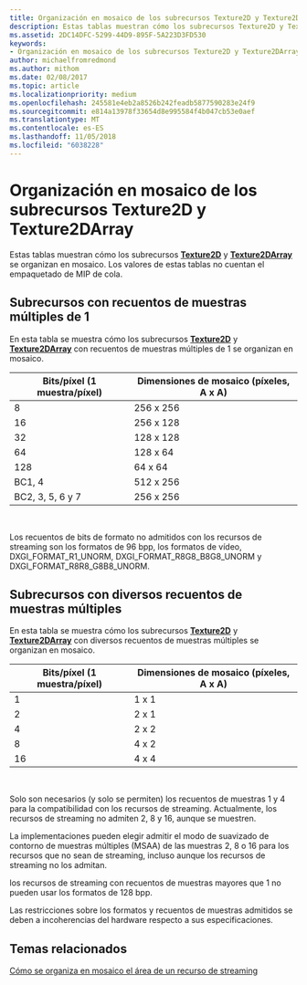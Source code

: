 ```yaml
---
title: Organización en mosaico de los subrecursos Texture2D y Texture2DArray
description: Estas tablas muestran cómo los subrecursos Texture2D y Texture2DArray se organizan en mosaico.
ms.assetid: 2DC14DFC-5299-44D9-895F-5A223D3FD530
keywords:
- Organización en mosaico de los subrecursos Texture2D y Texture2DArray
author: michaelfromredmond
ms.author: mithom
ms.date: 02/08/2017
ms.topic: article
ms.localizationpriority: medium
ms.openlocfilehash: 245581e4eb2a8526b242feadb5877590283e24f9
ms.sourcegitcommit: e814a13978f33654d8e995584f4b047cb53e0aef
ms.translationtype: MT
ms.contentlocale: es-ES
ms.lasthandoff: 11/05/2018
ms.locfileid: "6038228"
---
```

# <a name="texture2d-and-texture2darray-subresource-tiling"></a>Organización en mosaico de los subrecursos Texture2D y Texture2DArray


Estas tablas muestran cómo los subrecursos [**Texture2D**](https://msdn.microsoft.com/library/windows/desktop/ff471525) y [**Texture2DArray**](https://msdn.microsoft.com/library/windows/desktop/ff471526) se organizan en mosaico. Los valores de estas tablas no cuentan el empaquetado de MIP de cola.

## <a name="span-idsubresources-with-multisample-counts-of-1spanspan-idsubresources-with-multisample-counts-of-1spanspan-idsubresources-with-multisample-counts-of-1spansubresources-with-multisample-counts-of-1"></a><span id="Subresources-with-multisample-counts-of-1"></span><span id="subresources-with-multisample-counts-of-1"></span><span id="SUBRESOURCES-WITH-MULTISAMPLE-COUNTS-OF-1"></span>Subrecursos con recuentos de muestras múltiples de 1


En esta tabla se muestra cómo los subrecursos [**Texture2D**](https://msdn.microsoft.com/library/windows/desktop/ff471525) y [**Texture2DArray**](https://msdn.microsoft.com/library/windows/desktop/ff471526) con recuentos de muestras múltiples de 1 se organizan en mosaico.

| Bits/píxel (1 muestra/píxel) | Dimensiones de mosaico (píxeles, A x A) |
|-----------------------------|-------------------------------|
| 8                           | 256 x 256                       |
| 16                          | 256 x 128                       |
| 32                          | 128 x 128                       |
| 64                          | 128 x 64                        |
| 128                         | 64 x 64                         |
| BC1, 4                       | 512 x 256                       |
| BC2, 3, 5, 6 y 7                 | 256 x 256                       |

 

Los recuentos de bits de formato no admitidos con los recursos de streaming son los formatos de 96 bpp, los formatos de vídeo, DXGI\_FORMAT\_R1\_UNORM, DXGI\_FORMAT\_R8G8\_B8G8\_UNORM y DXGI\_FORMAT\_R8R8\_G8B8\_UNORM.

## <a name="span-idsubresources-with-various-multisample-countsspanspan-idsubresources-with-various-multisample-countsspanspan-idsubresources-with-various-multisample-countsspansubresources-with-various-multisample-counts"></a><span id="Subresources-with-various-multisample-counts"></span><span id="subresources-with-various-multisample-counts"></span><span id="SUBRESOURCES-WITH-VARIOUS-MULTISAMPLE-COUNTS"></span>Subrecursos con diversos recuentos de muestras múltiples


En esta tabla se muestra cómo los subrecursos [**Texture2D**](https://msdn.microsoft.com/library/windows/desktop/ff471525) y [**Texture2DArray**](https://msdn.microsoft.com/library/windows/desktop/ff471526) con diversos recuentos de muestras múltiples se organizan en mosaico.

| Bits/píxel (1 muestra/píxel) | Dimensiones de mosaico (píxeles, A x A) |
|-----------------------------|-------------------------------|
| 1                           | 1 x 1                           |
| 2                           | 2 x 1                           |
| 4                           | 2 x 2                           |
| 8                           | 4 x 2                           |
| 16                          | 4 x 4                           |

 

Solo son necesarios (y solo se permiten) los recuentos de muestras 1 y 4 para la compatibilidad con los recursos de streaming. Actualmente, los recursos de streaming no admiten 2, 8 y 16, aunque se muestren.

La implementaciones pueden elegir admitir el modo de suavizado de contorno de muestras múltiples (MSAA) de las muestras 2, 8 o 16 para los recursos que no sean de streaming, incluso aunque los recursos de streaming no los admitan.

los recursos de streaming con recuentos de muestras mayores que 1 no pueden usar los formatos de 128 bpp.

Las restricciones sobre los formatos y recuentos de muestras admitidos se deben a incoherencias del hardware respecto a sus especificaciones.

## <a name="span-idrelated-topicsspanrelated-topics"></a><span id="related-topics"></span>Temas relacionados


[Cómo se organiza en mosaico el área de un recurso de streaming](how-a-streaming-resource-s-area-is-tiled.md)

 

 




